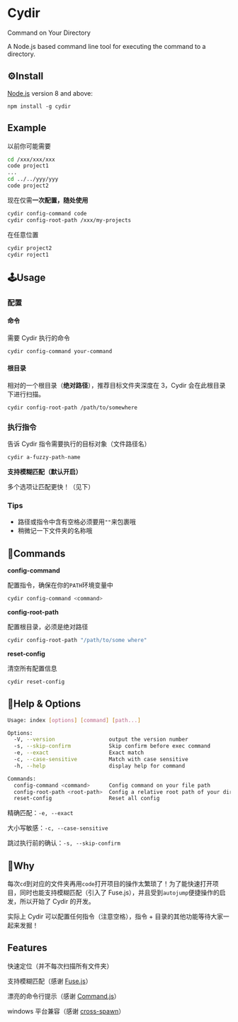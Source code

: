 # Cydir

Command on Your Directory

A Node.js based command line tool for executing the command to a directory.

## ⚙️Install

[Node.js](https://nodejs.org/en/download/) version 8 and above:

`npm install -g cydir`

## Example

以前你可能需要

```bash
cd /xxx/xxx/xxx
code project1
...
cd ../../yyy/yyy
code project2
```

现在仅需**一次配置，随处使用**

```bash
cydir config-command code
cydir config-root-path /xxx/my-projects
```

在任意位置

```bash
cydir project2
cydir roject1
```

## 🕹Usage

### 配置

#### 命令

需要 Cydir 执行的命令

```bash
cydir config-command your-command
```

#### 根目录

相对的一个根目录（**绝对路径**），推荐目标文件夹深度在 3，Cydir 会在此根目录下进行扫描。

```bash
cydir config-root-path /path/to/somewhere
```

### 执行指令

告诉 Cydir 指令需要执行的目标对象（文件路径名）

```bash
cydir a-fuzzy-path-name
```

**支持模糊匹配（默认开启）**

多个选项让匹配更快！（见下）

### Tips

- 路径或指令中含有空格必须要用`""`来包裹哦
- 稍微记一下文件夹的名称哦

## 🧩Commands

**config-command**

配置指令，确保在你的`PATH`环境变量中

```bash
cydir config-command <command>
```

**config-root-path**

配置根目录，必须是绝对路径

```bash
cydir config-root-path "/path/to/some where"
```

**reset-config**

清空所有配置信息

```bash
cydir reset-config
```

## 📘Help & Options

```bash
Usage: index [options] [command] [path...]

Options:
  -V, --version                 output the version number
  -s, --skip-confirm            Skip confirm before exec command
  -e, --exact                   Exact match
  -c, --case-sensitive          Match with case sensitive
  -h, --help                    display help for command

Commands:
  config-command <command>      Config command on your file path
  config-root-path <root-path>  Config a relative root path of your directories
  reset-config                  Reset all config
```

精确匹配：`-e, --exact`

大小写敏感：`-c, --case-sensitive`

跳过执行前的确认：`-s, --skip-confirm`

## 🔬Why

每次`cd`到对应的文件夹再用`code`打开项目的操作太繁琐了！为了能快速打开项目，同时也能支持模糊匹配（引入了 Fuse.js），并且受到`autojump`便捷操作的启发，所以开始了 Cydir 的开发。

实际上 Cydir 可以配置任何指令（注意空格），指令 + 目录的其他功能等待大家一起来发掘！

## Features

快速定位（并不每次扫描所有文件夹）

支持模糊匹配（感谢 [Fuse.js](https://github.com/krisk/fuse)）

漂亮的命令行提示（感谢 [Command.js](https://github.com/tj/commander.js)）

windows 平台兼容（感谢 [cross-spawn](https://github.com/moxystudio/node-cross-spawn)）
